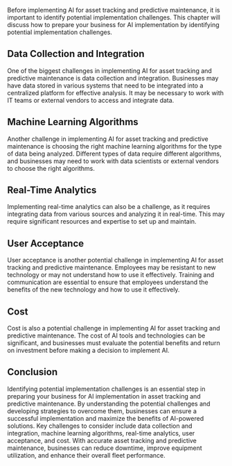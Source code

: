 
Before implementing AI for asset tracking and predictive maintenance, it is important to identify potential implementation challenges. This chapter will discuss how to prepare your business for AI implementation by identifying potential implementation challenges.

Data Collection and Integration
-------------------------------

One of the biggest challenges in implementing AI for asset tracking and predictive maintenance is data collection and integration. Businesses may have data stored in various systems that need to be integrated into a centralized platform for effective analysis. It may be necessary to work with IT teams or external vendors to access and integrate data.

Machine Learning Algorithms
---------------------------

Another challenge in implementing AI for asset tracking and predictive maintenance is choosing the right machine learning algorithms for the type of data being analyzed. Different types of data require different algorithms, and businesses may need to work with data scientists or external vendors to choose the right algorithms.

Real-Time Analytics
-------------------

Implementing real-time analytics can also be a challenge, as it requires integrating data from various sources and analyzing it in real-time. This may require significant resources and expertise to set up and maintain.

User Acceptance
---------------

User acceptance is another potential challenge in implementing AI for asset tracking and predictive maintenance. Employees may be resistant to new technology or may not understand how to use it effectively. Training and communication are essential to ensure that employees understand the benefits of the new technology and how to use it effectively.

Cost
----

Cost is also a potential challenge in implementing AI for asset tracking and predictive maintenance. The cost of AI tools and technologies can be significant, and businesses must evaluate the potential benefits and return on investment before making a decision to implement AI.

Conclusion
----------

Identifying potential implementation challenges is an essential step in preparing your business for AI implementation in asset tracking and predictive maintenance. By understanding the potential challenges and developing strategies to overcome them, businesses can ensure a successful implementation and maximize the benefits of AI-powered solutions. Key challenges to consider include data collection and integration, machine learning algorithms, real-time analytics, user acceptance, and cost. With accurate asset tracking and predictive maintenance, businesses can reduce downtime, improve equipment utilization, and enhance their overall fleet performance.
